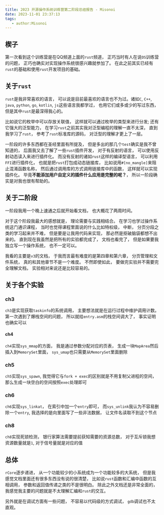 ```yaml
---
title: 2023 开源操作系统训练营第二阶段总结报告 - Misonoi
date: 2023-11-01 23:37:13
tags:
   - author:Misonoi
---
```


## 楔子

第一次看到这个训练营是在QQ频道上面的`rust`频道， 正巧当时有人在说`OS`训练营的问题， 正巧也确实对实现操作系统很感兴趣就参加了。 在此之前其实已经有`rust`的基础和使用`rust`开发项目的基础。

## 关于`rust`

`rust`是我非常喜欢的语言， 可以说是目前最喜欢的语言也不为过。诸如`C`, `C++`,  `java`, `python`, `go`, `kotlin`, `js`这些语言我都学过， 也用它们或多或少的写过东西， 但是其中`rust`是最深得我心的。 

比如说它的枚举中可以存放关联值， 这样就可以通过枚举的类型来进行分发; 还有它强大的泛型能力， 在学习`rust`之前其实我对泛型编程的理解一直不太深， 直到我学习了`rust`， 参考了`rust`标准库的源码， 对泛型的理解才更上了一层。 

一阶段的许多东西都在圣经里面有所提及， 但是多出的那几个`test`确实是我不曾知道的，  后面我又去了解了一些`rust`插件开发， 对于有反射的语言， 可以使用反射动态读入来进行插件化。 而没有反射的诸如`rust`这样的编译型语言， 可以利用`FFI`进行插件化， 也就是把`rust`打包成动态链接库， 比如说用`#[no_mangle]`来阻止混淆函数名称， 然后通过调用库的方式调用链接库中的函数， 这样就可以实现插件化。 毕竟**不能添加用户自定义的插件什么应用是完整的呢？**， 所以一阶段确实是对我也很有帮助的。

## 关于二阶段

一阶段我用一个晚上速通之后就开始看文档， 也大概花了两周时间。

对于这个阶段我最大的感想就是， 理论需要与实践相结合。 在学习也学过操作系统这门通识课程， 当时也觉得课程里面说的什么比如特权级， 中断， 分页分段之类的学习起来并不难， 但是要是让我用代码来实现， 那必然是抠破脑袋都想不出来的。  直到现在我虽然是把所有的实验都完成了， 文档也看完了， 但是如果要我独立写一个操作系统， 也不一定可以。

我看的主要是`v3`的文档， 于我而言最有难度的是第四章和第六章， 分页管理和文件系统， 真的和其他章节不是一个难度。 不然即使如此， 要做完实验并不需要完全理解文档， 实验相对来说还是比较容易的。

## 关于各个实验

### ch3

`ch3`是实现获取`taskinfo`的系统调用， 主要想法就是在运行过程中维护调用计数。 第一次遇到了爆栈空间的问题， 所以就给`entry.asm`的栈空间调大了， 事实证明也确实可以

#### ch4

`ch4`实现`sys_mmap`的方面， 我是通过参数分配对应的页表， 生成一块`MapArea`然后插入到`MemorySet`里面， `sys_umap`也只需要从`MemorySet`里面删除

### ch5

`ch5`实现`sys_spawn`, 我觉得它与`fork + exec`的区别就是不用复制父进程的空间， 那么生成一块空白的空间按照`exec`处理即可

### ch6

`ch6`实现`sys_linkat`， 在索引中加一个`entry`即可， 而`sys_unlink`我认为不容易删除一个`entry`, 我选择的是向里面写了一些非法数据， 让文件名读取不到这个节点

### ch8

`ch8`实现死锁检测， 银行家算法需要提前获知需要的资源总数， 对于互斥锁我想资源数量就是`1`, 对于信号量就是对应的值

## 总体

`rCore`逐步递进， 从一个功能较少的小系统成为一个功能较多的大系统， 但是我感觉文档里面还有很多东西没有说的很清楚， 比如说`rust`函数和汇编中函数的互相调用， 参数和返回值传递之类的不是很明白。 除此之外文档还是非常全面的， 我感觉我主要的问题就是不太理解汇编和`rust`的交互。

另外就是在调试方面有一些问题， 不容易以代码级的方式调试， `gdb`调试也不太直观。 



